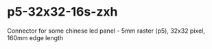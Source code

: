 # p5-32x32-16s-zxh
Connector for some chinese led panel - 5mm raster (p5), 32x32 pixel, 160mm
edge length
